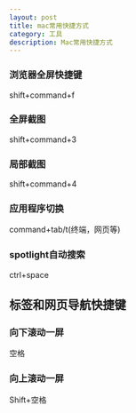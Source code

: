 ```yaml
---
layout: post
title: mac常用快捷方式
category: 工具
description: Mac常用快捷方式
---
```


### 浏览器全屏快捷键
shift+command+f
 
### 全屏截图
shift+command+3

### 局部截图
shift+command+4

### 应用程序切换
command+tab/t(终端，网页等)

### spotlight自动搜索
ctrl+space

## 标签和网页导航快捷键 
### 向下滚动一屏 
空格

### 向上滚动一屏 
Shift+空格



 
 